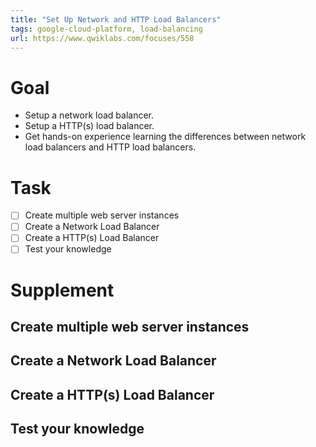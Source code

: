 ```yaml
---
title: "Set Up Network and HTTP Load Balancers"
tags: google-cloud-platform, load-balancing
url: https://www.qwiklabs.com/focuses/558
---
```


# Goal
- Setup a network load balancer.
- Setup a HTTP(s) load balancer.
- Get hands-on experience learning the differences between network load balancers and HTTP load balancers.

# Task
- [ ] Create multiple web server instances
- [ ] Create a Network Load Balancer
- [ ] Create a HTTP(s) Load Balancer
- [ ] Test your knowledge

# Supplement
## Create multiple web server instances
## Create a Network Load Balancer
## Create a HTTP(s) Load Balancer
## Test your knowledge
